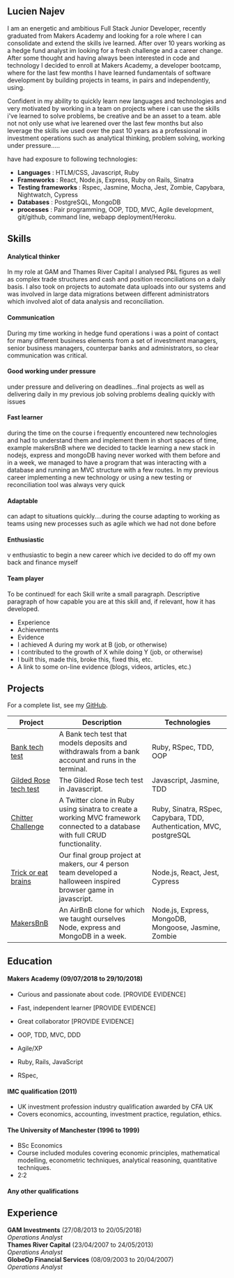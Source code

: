 ## Lucien Najev

I am an energetic and ambitious Full Stack Junior Developer, recently graduated from Makers Academy and looking for a role where I can consolidate and extend the skills ive learned. After over 10 years working as a hedge fund analyst im looking for a fresh challenge and a career change. After some thought and having always been interested in code and technology I decided to enroll at Makers Academy, a developer bootcamp, where for the last few months I have learned fundamentals of software development by building projects in teams, in pairs and independently, using.

Confident in my ability to quickly learn new languages and technologies and very motivated by working in a team on projects where i can use the skills i've learned to solve problems, be creative and be an asset to a team. able not not only use what ive learened over the last few months but also leverage the skills ive used over the past 10 years as a professional in investment operations such as analytical thinking, problem solving, working under pressure.....

have had exposure to following technologies:
- **Languages** : HTLM/CSS, Javascript, Ruby
- **Frameworks** : React, Node.js, Express, Ruby on Rails, Sinatra
- **Testing frameworks** : Rspec, Jasmine, Mocha, Jest, Zombie, Capybara, Nightwatch, Cypress
- **Databases** : PostgreSQL, MongoDB
- **processes** : Pair programming, OOP, TDD, MVC, Agile development, git/github, command line, webapp deployment/Heroku.



## Skills

#### Analytical thinker
In my role at GAM and Thames River Capital I analysed P&L figures as well as complex trade structures and cash and position reconciliations on a daily basis. I also took on projects to automate data uploads into our systems and was involved in large data migrations between different administrators which involved alot of data analysis and reconciliation.
#### Communication
During my time working in hedge fund operations i was a point of contact for many different business elements from a set of investment managers, senior business managers, counterpar banks and administrators, so clear communication was critical.
#### Good working under pressure
under pressure and delivering on deadlines...final projects as well as delivering daily in my previous job solving problems dealing quickly with issues
#### Fast learner
during the time on the course i frequently encountered new technologies and had to understand them and implement them in short spaces of time, example makersBnB where we decided to tackle learning a new stack in nodejs, express and mongoDB having never worked with them before and in a week, we managed to have a program that was interacting with a database and running an MVC structure with a few routes. In my previous career implementing a new technology or using a new testing or reconciliation tool was always very quick
#### Adaptable
can adapt to situations quickly....during the course adapting to working as teams using new processes such as agile which we had not done before
#### Enthusiastic
v enthusiastic to begin a new career which ive decided to do off my own back and finance myself 
#### Team player
To be continued! for each Skill write a small paragraph.
Descriptive paragraph of how capable you are at this skill and, if relevant, how it has developed.
- Experience
- Achievements
- Evidence
- I achieved A during my work at B (job, or otherwise)
- I contributed to the growth of X while doing Y (job, or otherwise)
- I built this, made this, broke this, fixed this, etc.
- A link to some on-line evidence (blogs, videos, articles, etc.)

## Projects

For a complete list, see my [GitHub](https://github.com/Lucx14?tab=repositories).

| Project   | Description | Technologies |
|---        |---         |---           |
| [Bank tech test](https://github.com/Lucx14/bank-tech-test) | A Bank tech test that models deposits and withdrawals from a bank account and runs in the terminal. | Ruby, RSpec, TDD, OOP |
|[Gilded Rose tech test](https://github.com/Lucx14/GildedRose-Refactoring-Kata)| The Gilded Rose tech test in Javascript. | Javascript, Jasmine, TDD|
| [Chitter Challenge](https://github.com/Lucx14/chitter-challenge) | A Twitter clone in Ruby using sinatra to create a working MVC framework connected to a database with full CRUD functionality. | Ruby, Sinatra, RSpec, Capybara, TDD, Authentication, MVC, postgreSQL |
| [Trick or eat brains](https://github.com/Lucx14/zombie-infection) | Our final group project at makers, our 4 person team developed a halloween inspired browser game in javascript. | Node.js, React, Jest, Cypress |
| [MakersBnB](https://github.com/Lucx14/makersBNB) | An AirBnB clone for which we taught ourselves Node, express and MongoDB in a week. | Node.js, Express, MongoDB, Mongoose, Jasmine, Zombie |

## Education

#### Makers Academy (09/07/2018 to 29/10/2018)

- Curious and passionate about code. [PROVIDE EVIDENCE]
- Fast, independent learner [PROVIDE EVIDENCE]
- Great collaborator [PROVIDE EVIDENCE]

- OOP, TDD, MVC, DDD
- Agile/XP
- Ruby, Rails, JavaScript
- RSpec, 

#### IMC qualification (2011)
- UK investment profession industry qualification awarded by CFA UK
- Covers economics, accounting, investment practice, regulation, ethics.

#### The University of Manchester (1996 to 1999)

- BSc Economics
- Course included modules covering economic principles, mathematical modelling, econometric techniques, analytical reasoning, quantitative techniques.
- 2:2


#### Any other qualifications

## Experience

**GAM Investments** (27/08/2013 to 20/05/2018)    
*Operations Analyst*  
**Thames River Capital** (23/04/2007 to 24/05/2013)   
*Operations Analyst*  
**GlobeOp Financial Services** (08/09/2003 to 20/04/2007)   
*Operations Analyst*  


